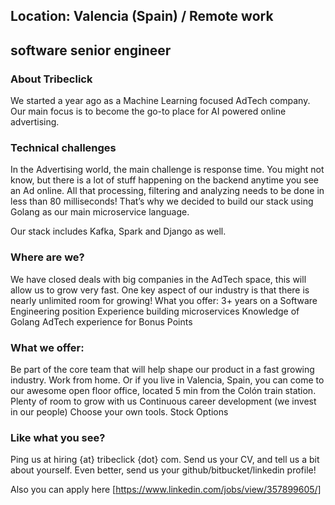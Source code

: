 ## Location: Valencia (Spain) / Remote work 
## software senior engineer 

### About Tribeclick

We started a year ago as a Machine Learning focused AdTech company. Our main focus is to become the go-to place for AI powered online advertising.

### Technical challenges

In the Advertising world, the main challenge is response time. You might not know, but there is a lot of stuff happening on the backend anytime you see an Ad online. All that processing, filtering and analyzing needs to be done in less than 80 milliseconds! That’s why we decided to build our stack using Golang as our main microservice language.

Our stack includes Kafka, Spark and Django as well.

### Where are we?

We have closed deals with big companies in the AdTech space, this will allow us to grow very fast. One key aspect of our industry is that there is nearly unlimited room for growing!
What you offer:
3+ years on a Software Engineering position
Experience building microservices
Knowledge of Golang
AdTech experience for Bonus Points

### What we offer:
Be part of the core team that will help shape our product in a fast growing industry.
Work from home. Or if you live in Valencia, Spain, you can come to our awesome open floor office, located 5 min from the Colón train station.
Plenty of room to grow with us
Continuous career development (we invest in our people)
Choose your own tools.
Stock Options

### Like what you see?

Ping us at hiring {at} tribeclick {dot} com. Send us your CV, and tell us a bit about yourself. Even better, send us your github/bitbucket/linkedin profile!

Also you can apply here [https://www.linkedin.com/jobs/view/357899605/]


